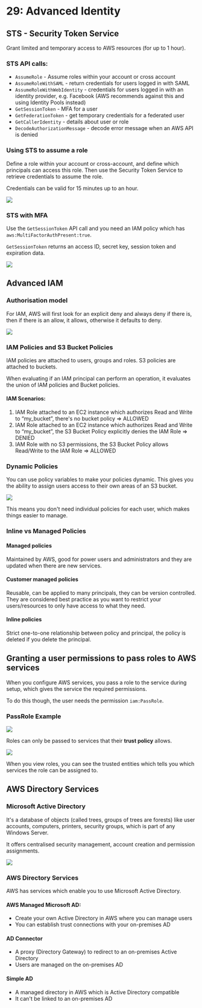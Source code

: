 # 29: Advanced Identity

## STS - Security Token Service

Grant limited and temporary access to AWS resources (for up to 1 hour).

### STS API calls:

- `AssumeRole` - Assume roles within your account or cross account
- `AssumeRoleWithSAML` - return credentials for users logged in with SAML
- `AssumeRoleWithWebIdentity` - credentials for users logged in with an identity provider, e.g. Facebook (AWS recommends against this and using Identity Pools instead)
- `GetSessionToken` - MFA for a user
- `GetFederationToken` - get temporary credentials for a federated user
- `GetCallerIdentity` - details about user or role
- `DecodeAuthorizationMessage` - decode error message when an AWS API is denied

### Using STS to assume a role

Define a role within your account or cross-account, and define which principals can access this role. Then use the Security Token Service to retrieve credentials to assume the role.

Credentials can be valid for 15 minutes up to an hour.

![](images/screenshot-2022-12-08-at-11-10-17-lbez9t3q.png)


### STS with MFA

Use the `GetSessionToken` API call and you need an IAM policy which has `aws:MultiFactorAuthPresent:true`.

`GetSessionToken` returns an access ID, secret key, session token and expiration data.

![](images/screenshot-2022-12-08-at-11-13-29-lbezdx88.png)


## Advanced IAM

### Authorisation model

For IAM, AWS will first look for an explicit deny and always deny if there is, then if there is an allow, it allows, otherwise it defaults to deny.

![](images/screenshot-2022-12-08-at-11-29-03-lbezxxq3.png)

### IAM Policies and S3 Bucket Policies

IAM policies are attached to users, groups and roles. S3 policies are attached to buckets.

When evaluating if an IAM principal can perform an operation, it evaluates the union of IAM policies and Bucket policies.

#### IAM Scenarios:

1. IAM Role attached to an EC2 instance which authorizes Read and Write to “my_bucket”, there's no bucket policy => ALLOWED
2. IAM Role attached to an EC2 instance which authorizes Read and Write to “my_bucket”, the S3 Bucket Policy explicitly denies the IAM Role => DENIED
3. IAM Role with no S3 permissions, the S3 Bucket Policy allows Read/Write to the IAM Role => ALLOWED


### Dynamic Policies

You can use policy variables to make your policies dynamic. This gives you the ability to assign users access to their own areas of an S3 bucket.

![](images/screenshot-2022-12-08-at-11-38-21-lbf09v3r.png)

This means you don't need individual policies for each user, which makes things easier to manage.


### Inline vs Managed Policies

#### Managed policies
Maintained by AWS, good for power users and administrators and they are updated when there are new services.

#### Customer managed policies
Reusable, can be applied to many principals, they can be version controlled. They are considered best practice as you want to restrict your users/resources to only have access to what they need.

#### Inline policies
Strict one-to-one relationship between policy and principal, the policy is deleted if you delete the principal.


## Granting a user permissions to pass roles to AWS services

When you configure AWS services, you pass a role to the service during setup, which gives the service the required permissions.

To do this though, the user needs the permission `iam:PassRole`.

### PassRole Example

![](images/screenshot-2022-12-08-at-13-09-42-lbf3jc08.png)

Roles can only be passed to services that their **trust policy** allows.

![](images/screenshot-2022-12-08-at-13-10-54-lbf3kv48.png)

When you view roles, you can see the trusted entities which tells you which services the role can be assigned to.


## AWS Directory Services

### Microsoft Active Directory

It's a database of objects (called trees, groups of trees are forests) like user accounts, computers, printers, security groups, which is part of any Windows Server. 

It offers centralised security management, account creation and permission assignments.

![](screenshot-2022-12-08-at-13-39-43-lbf4m04q.png)


### AWS Directory Services

AWS has services which enable you to use Microsoft Active Directory.

#### AWS Managed Microsoft AD:
- Create your own Active Directory in AWS where you can manage users
- You can establish trust connections with your on-premises AD

#### AD Connector
- A proxy (Directory Gateway) to redirect to an on-premises Active Directory
- Users are managed on the on-premises AD

#### Simple AD
- A managed directory in AWS which is Active Directory compatible 
- It can't be linked to an on-premises AD

